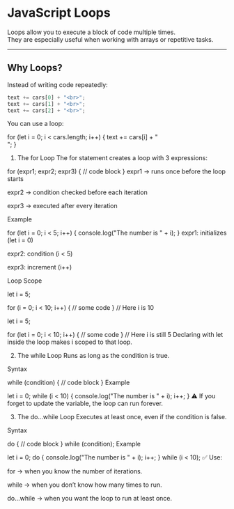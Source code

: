 # JavaScript Loops

Loops allow you to execute a block of code multiple times.  
They are especially useful when working with arrays or repetitive tasks.

---

## Why Loops?

Instead of writing code repeatedly:

```js
text += cars[0] + "<br>";
text += cars[1] + "<br>";
text += cars[2] + "<br>";
```

You can use a loop:

for (let i = 0; i < cars.length; i++) {
  text += cars[i] + "<br>";
}
1. The for Loop
The for statement creates a loop with 3 expressions:


for (expr1; expr2; expr3) {
  // code block
}
expr1 → runs once before the loop starts

expr2 → condition checked before each iteration

expr3 → executed after every iteration

Example

for (let i = 0; i < 5; i++) {
  console.log("The number is " + i);
}
expr1: initializes (let i = 0)

expr2: condition (i < 5)

expr3: increment (i++)

Loop Scope

let i = 5;

for (i = 0; i < 10; i++) {
  // some code
}
// Here i is 10

let i = 5;

for (let i = 0; i < 10; i++) {
  // some code
}
// Here i is still 5
Declaring with let inside the loop makes i scoped to that loop.

2. The while Loop
Runs as long as the condition is true.

Syntax

while (condition) {
  // code block
}
Example

let i = 0;
while (i < 10) {
  console.log("The number is " + i);
  i++;
}
⚠️ If you forget to update the variable, the loop can run forever.

3. The do...while Loop
Executes at least once, even if the condition is false.

Syntax

do {
  // code block
} while (condition);
Example

let i = 0;
do {
  console.log("The number is " + i);
  i++;
} while (i < 10);
✅ Use:

for → when you know the number of iterations.

while → when you don’t know how many times to run.

do...while → when you want the loop to run at least once.
